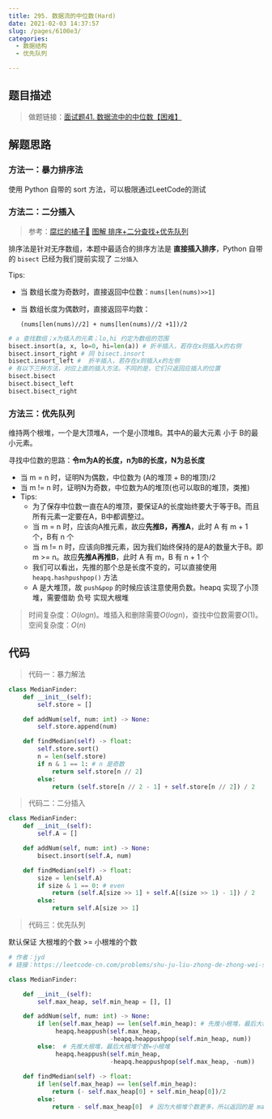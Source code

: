 ```yaml
---
title: 295. 数据流的中位数(Hard)
date: 2021-02-03 14:37:57
slug: /pages/6100e3/
categories: 
  - 数据结构
  - 优先队列

---
```




## 题目描述

> 做题链接：[面试题41. 数据流中的中位数【困难】](https://leetcode-cn.com/problems/shu-ju-liu-zhong-de-zhong-wei-shu-lcof/)

<!--more-->

## 解题思路

### 方法一：暴力排序法

使用 Python 自带的 sort 方法，可以极限通过LeetCode的测试

### 方法二：二分插入

> 参考：[腐烂的橘子🍊](https://leetcode-cn.com/u/z1m/)  [图解 排序+二分查找+优先队列](https://leetcode-cn.com/problems/shu-ju-liu-zhong-de-zhong-wei-shu-lcof/solution/you-xian-dui-lie-by-z1m/)

排序法是针对无序数组，本题中最适合的排序方法是 **直接插入排序**，Python 自带的 `bisect` 已经为我们提前实现了 `二分插入` 

Tips:

- 当 数组长度为奇数时，直接返回中位数：`nums[len(nums)>>1]`

- 当 数组长度为偶数时，直接返回平均数：

  `(nums[len(nums)//2] + nums[len(nums)//2 +1])/2`

```python
# a 查找数组；x为插入的元素；lo,hi 约定为数组的范围
bisect.insort(a, x, lo=0, hi=len(a)) # 折半插入，若存在x则插入x的右侧
bisect.insort_right # 同 bisect.insort
bisect.insort_left #  折半插入，若存在x则插入x的左侧
# 有以下三种方法，对应上面的插入方法。不同的是，它们只返回应插入的位置
bisect.bisect
bisect.bisect_left
bisect.bisect_right
```

### 方法三：优先队列

维持两个根堆，一个是大顶堆A，一个是小顶堆B。其中A的最大元素 小于 B的最小元素。

寻找中位数的思路：**令m为A的长度，n为B的长度，N为总长度**

- 当 m = n 时，证明N为偶数，中位数为 (A的堆顶 + B的堆顶)/2
- 当 m != n 时，证明N为奇数，中位数为A的堆顶(也可以取B的堆顶，类推)
- Tips:
  - 为了保存中位数一直在A的堆顶，要保证A的长度始终要大于等于B。而且所有元素一定要在A，B中都调整过。
  - 当 m = n 时，应该向A推元素，故应**先推B，再推A**，此时 A 有 m + 1 个，B有 n 个
  - 当 m != n 时，应该向B推元素，因为我们始终保持的是A的数量大于B。即 m >= n。故应**先推A再推B**，此时 A 有 m，B 有 n + 1 个
  - 我们可以看出，先推的那个总是长度不变的，可以直接使用 `heapq.hashpushpop()` 方法
  - A 是大堆顶，故 `push&pop` 的时候应该注意使用负数。heapq 实现了小顶堆，需要借助 负号 实现大根堆

> 时间复杂度：$O(logn)$。堆插入和删除需要$O(logn)$，查找中位数需要$O(1)$。
> 空间复杂度：$O(n)$

## 代码

> 代码一：暴力解法

```python
class MedianFinder:
    def __init__(self):
        self.store = []

    def addNum(self, num: int) -> None:
        self.store.append(num)

    def findMedian(self) -> float:
        self.store.sort()
        n = len(self.store)
        if n & 1 == 1: # n 是奇数
            return self.store[n // 2]
        else:
            return (self.store[n // 2 - 1] + self.store[n // 2]) / 2
```

> 代码二：二分插入

```python
class MedianFinder:
    def __init__(self):
        self.A = []

    def addNum(self, num: int) -> None:
        bisect.insort(self.A, num)

    def findMedian(self) -> float:
        size = len(self.A)
        if size & 1 == 0: # even
            return (self.A[size >> 1] + self.A[(size >> 1) - 1]) / 2 
        else:
            return self.A[size >> 1]  
```

> 代码三：优先队列

默认保证 大根堆的个数 >= 小根堆的个数

```python
# 作者：jyd
# 链接：https://leetcode-cn.com/problems/shu-ju-liu-zhong-de-zhong-wei-shu-lcof/solution/mian-shi-ti-41-shu-ju-liu-zhong-de-zhong-wei-shu-y/

class MedianFinder:

    def __init__(self):
        self.max_heap, self.min_heap = [], []

    def addNum(self, num: int) -> None:
        if len(self.max_heap) == len(self.min_heap): # 先推小根堆，最后大根堆个数=小根堆+1
             heapq.heappush(self.max_heap,
                            -heapq.heappushpop(self.min_heap, num)) 
        else:  # 先推大根堆，最后大根堆个数=小根堆
             heapq.heappush(self.min_heap,
                            -heapq.heappushpop(self.max_heap, -num))
            
    def findMedian(self) -> float:
        if len(self.max_heap) == len(self.min_heap):
            return (- self.max_heap[0] + self.min_heap[0])/2
        else:
            return - self.max_heap[0]  # 因为大根堆个数更多，所以返回的是 max_heap[0]
```